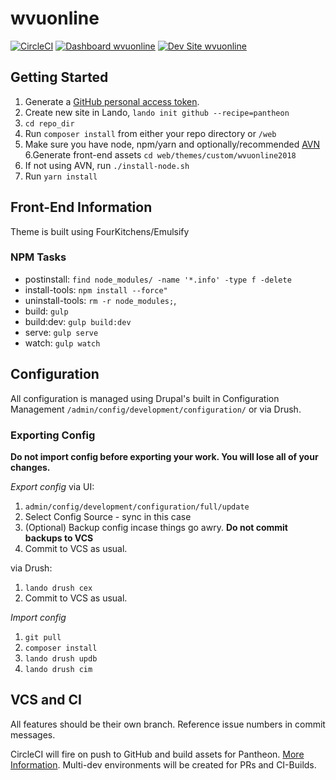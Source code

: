 # wvuonline

[![CircleCI](https://circleci.com/gh/wvu-online/wvuonline.svg?style=shield)](https://circleci.com/gh/wvu-online/wvuonline)
[![Dashboard wvuonline](https://img.shields.io/badge/dashboard-wvuonline-yellow.svg)](https://dashboard.pantheon.io/sites/8fb52aa5-5525-4d73-9b84-f2d86faf1da2#dev/code)
[![Dev Site wvuonline](https://img.shields.io/badge/site-wvuonline-blue.svg)](http://dev-wvuonline.pantheonsite.io/)

## Getting Started

1. Generate a [GitHub personal access token](https://help.github.com/articles/creating-a-personal-access-token-for-the-command-line/).
2. Create new site in Lando, `lando init github --recipe=pantheon`
3. `cd repo_dir`
4. Run `composer install` from either your repo directory or `/web`
5. Make sure you have node, npm/yarn and optionally/recommended [AVN](https://github.com/wbyoung/avn) 
6.Generate front-end assets `cd web/themes/custom/wvuonline2018`
7. If not using AVN, run `./install-node.sh`
8. Run `yarn install`

## Front-End Information
Theme is built using FourKitchens/Emulsify

### NPM Tasks
- postinstall: `find node_modules/ -name '*.info' -type f -delete`
- install-tools: `npm install --force"`
- uninstall-tools: `rm -r node_modules;`,
- build: `gulp` 
- build:dev: `gulp build:dev`
- serve: `gulp serve`
- watch: `gulp watch`

 
## Configuration
All configuration is managed using Drupal's built in Configuration Management `/admin/config/development/configuration/` or via Drush.

### Exporting Config
**Do not import config before exporting your work. You will lose all of your changes.**

_Export config_
via UI:
1. `admin/config/development/configuration/full/update`
2. Select Config Source - sync in this case
3. (Optional) Backup config incase things go awry. **Do not commit backups to VCS**
4. Commit to VCS as usual.

via Drush:
1. `lando drush cex`
2. Commit to VCS as usual.

_Import config_
1. `git pull`
2. `composer install`
3. `lando drush updb`
4. `lando drush cim`

## VCS and CI
All features should be their own branch. Reference issue numbers in commit messages.

CircleCI will fire on push to GitHub and build assets for Pantheon. [More Information](https://pantheon.io/docs/guides/build-tools/). Multi-dev environments will be created for PRs and CI-Builds.
